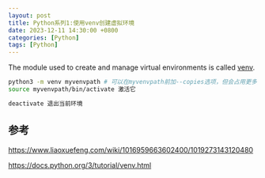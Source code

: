 ```yaml
---
layout: post
title: Python系列1:使用venv创建虚拟环境
date: 2023-12-11 14:30:00 +0800
categories: [Python]
tags: [Python]
---
```


The module used to create and manage virtual environments is called [venv](https://docs.python.org/3/library/venv.html#module-venv).

```bash
python3 -m venv myvenvpath # 可以在myvenvpath前加--copies选项，但会占用更多的磁盘空间
source myvenvpath/bin/activate 激活它

deactivate 退出当前环境
```

## 参考

<https://www.liaoxuefeng.com/wiki/1016959663602400/1019273143120480>

<https://docs.python.org/3/tutorial/venv.html>